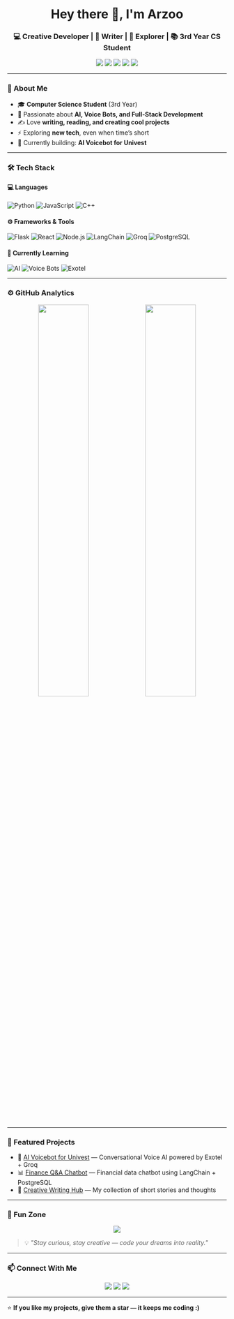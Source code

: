 <!-- Profile Header -->
<h1 align="center">Hey there 👋, I'm Arzoo</h1>
<h3 align="center">💻 Creative Developer | 🎨 Writer | 🚀 Explorer | 📚 3rd Year CS Student</h3>

<!-- Badges -->
<p align="center">
  <img src="https://img.shields.io/badge/Code-Python-blue?logo=python&logoColor=white" />
  <img src="https://img.shields.io/badge/Code-JavaScript-yellow?logo=javascript&logoColor=white" />
  <img src="https://img.shields.io/badge/Framework-React-blue?logo=react" />
  <img src="https://img.shields.io/badge/Backend-Flask-lightgrey?logo=flask" />
  <img src="https://img.shields.io/badge/AI-Voice_Bots-orange?logo=openai" />
</p>

---

### 🧠 About Me

- 🎓 **Computer Science Student** (3rd Year)  
- 💬 Passionate about **AI, Voice Bots, and Full-Stack Development**  
- ✍️ Love **writing, reading, and creating cool projects**  
- ⚡ Exploring **new tech**, even when time’s short  
- 🎯 Currently building: **AI Voicebot for Univest**

---

### 🛠️ Tech Stack

#### 💻 Languages
![Python](https://img.shields.io/badge/-Python-000?&logo=Python)
![JavaScript](https://img.shields.io/badge/-JavaScript-000?&logo=JavaScript)
![C++](https://img.shields.io/badge/-C++-000?&logo=C%2b%2b)

#### ⚙️ Frameworks & Tools
![Flask](https://img.shields.io/badge/-Flask-000?&logo=flask)
![React](https://img.shields.io/badge/-React-000?&logo=react)
![Node.js](https://img.shields.io/badge/-Node.js-000?&logo=node.js)
![LangChain](https://img.shields.io/badge/-LangChain-000?&logo=openai)
![Groq](https://img.shields.io/badge/-Groq-000?&logo=groq)
![PostgreSQL](https://img.shields.io/badge/-PostgreSQL-000?&logo=postgresql)

#### 🧩 Currently Learning
![AI](https://img.shields.io/badge/-AI%20Development-000?&logo=openai)
![Voice Bots](https://img.shields.io/badge/-Voice%20Bots-000?&logo=soundcloud)
![Exotel](https://img.shields.io/badge/-Exotel-000?&logo=exotel)

---

### ⚙️ GitHub Analytics

<p align="center">
  <img width="48%" src="https://github-readme-stats.vercel.app/api?username=arzoo0511&show_icons=true&theme=radical" />
  <img width="48%" src="https://github-readme-streak-stats.herokuapp.com/?user=arzoo0511&theme=radical" />
</p>

---

### 🚀 Featured Projects

- 🧠 [AI Voicebot for Univest](#) — Conversational Voice AI powered by Exotel + Groq  
- 📊 [Finance Q&A Chatbot](#) — Financial data chatbot using LangChain + PostgreSQL  
- 💬 [Creative Writing Hub](#) — My collection of short stories and thoughts  

---

### 🧩 Fun Zone

<p align="center">
  <img src="https://github-readme-activity-graph.vercel.app/graph?username=arzoo0511&theme=react-dark" />
</p>

> 💡 *"Stay curious, stay creative — code your dreams into reality."*

---

### 📫 Connect With Me

<p align="center">
  <a href="https://github.com/arzoo0511"><img src="https://img.shields.io/badge/GitHub-000?style=for-the-badge&logo=github&logoColor=white"/></a>
  <a href="https://www.linkedin.com/in/arzoo-rai/"><img src="https://img.shields.io/badge/LinkedIn-0077B5?style=for-the-badge&logo=linkedin&logoColor=white"/></a>
  <a href="mailto:arzoorai26@gmail.com"><img src="https://img.shields.io/badge/Email-D14836?style=for-the-badge&logo=gmail&logoColor=white"/></a>
</p>

---

⭐ **If you like my projects, give them a star — it keeps me coding :)**

